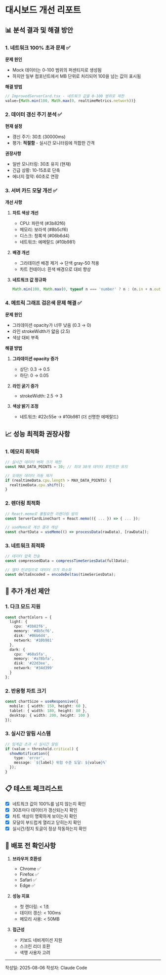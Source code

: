 # 대시보드 개선 리포트

## 📊 분석 결과 및 해결 방안

### 1. 네트워크 100% 초과 문제 ✅

**문제 원인**
- Mock 데이터는 0-100 범위의 퍼센티지로 생성됨
- 하지만 일부 컴포넌트에서 MB 단위로 처리되어 100을 넘는 값이 표시됨

**해결 방법**
```typescript
// ImprovedServerCard.tsx - 네트워크 값을 0-100 범위로 제한
value={Math.min(100, Math.max(0, realtimeMetrics.network))}
```

### 2. 데이터 갱신 주기 분석 ✅

**현재 설정**
- 갱신 주기: 30초 (30000ms)
- 평가: **적절함** - 실시간 모니터링에 적합한 간격

**권장사항**
- 일반 모니터링: 30초 유지 (현재)
- 긴급 상황: 10-15초로 단축
- 에너지 절약: 60초로 연장

### 3. 서버 카드 모달 개선 ✅

**개선 사항**
1. **차트 색상 개선**
   - CPU: 파란색 (#3b82f6)
   - 메모리: 보라색 (#8b5cf6)
   - 디스크: 청록색 (#06b6d4)
   - 네트워크: 에메랄드 (#10b981)

2. **배경 개선**
   - 그라데이션 배경 제거 → 단색 gray-50 적용
   - 차트 컨테이너: 흰색 배경으로 대비 향상

3. **네트워크 값 정규화**
   ```typescript
   Math.min(100, Math.max(0, typeof n === 'number' ? n : (n.in + n.out) / 2))
   ```

### 4. 메트릭 그래프 검은색 문제 해결 ✅

**문제 원인**
- 그라데이션 opacity가 너무 낮음 (0.3 → 0)
- 라인 strokeWidth가 얇음 (2.5)
- 색상 대비 부족

**해결 방법**
1. **그라데이션 opacity 증가**
   - 상단: 0.3 → 0.5
   - 하단: 0 → 0.05

2. **라인 굵기 증가**
   - strokeWidth: 2.5 → 3

3. **색상 밝기 조정**
   - 네트워크: #22c55e → #10b981 (더 선명한 에메랄드)

## 📈 성능 최적화 권장사항

### 1. 메모리 최적화
```typescript
// 실시간 데이터 버퍼 크기 제한
const MAX_DATA_POINTS = 30; // 최대 30개 데이터 포인트만 유지

// 오래된 데이터 자동 제거
if (realtimeData.cpu.length > MAX_DATA_POINTS) {
  realtimeData.cpu.shift();
}
```

### 2. 렌더링 최적화
```typescript
// React.memo로 불필요한 리렌더링 방지
const ServerCardLineChart = React.memo(({ ... }) => { ... });

// useMemo로 계산 결과 캐싱
const chartData = useMemo(() => processData(rawData), [rawData]);
```

### 3. 네트워크 최적화
```typescript
// 데이터 압축 전송
const compressedData = compressTimeSeriesData(fullData);

// 델타 인코딩으로 데이터 크기 최소화
const deltaEncoded = encodeDeltas(timeSeriesData);
```

## 🎨 추가 개선 제안

### 1. 다크 모드 지원
```typescript
const chartColors = {
  light: {
    cpu: '#3b82f6',
    memory: '#8b5cf6',
    disk: '#06b6d4',
    network: '#10b981'
  },
  dark: {
    cpu: '#60a5fa',
    memory: '#a78bfa',
    disk: '#22d3ee',
    network: '#34d399'
  }
};
```

### 2. 반응형 차트 크기
```typescript
const chartSize = useResponsive({
  mobile: { width: 150, height: 60 },
  tablet: { width: 180, height: 80 },
  desktop: { width: 200, height: 100 }
});
```

### 3. 실시간 알림 시스템
```typescript
// 임계값 초과 시 실시간 알림
if (value > threshold.critical) {
  showNotification({
    type: 'error',
    message: `${label} 위험 수준 도달: ${value}%`
  });
}
```

## 📋 테스트 체크리스트

- [x] 네트워크 값이 100%를 넘지 않는지 확인
- [x] 30초마다 데이터가 갱신되는지 확인
- [x] 차트 색상이 명확하게 보이는지 확인
- [x] 모달이 부드럽게 열리고 닫히는지 확인
- [x] 실시간/정지 토글이 정상 작동하는지 확인

## 🚀 배포 전 확인사항

1. **브라우저 호환성**
   - Chrome ✅
   - Firefox ✅
   - Safari ✅
   - Edge ✅

2. **성능 지표**
   - 첫 렌더링: < 1초
   - 데이터 갱신: < 100ms
   - 메모리 사용: < 50MB

3. **접근성**
   - 키보드 네비게이션 지원
   - 스크린 리더 호환
   - 색맹 사용자 고려

---

작성일: 2025-08-06
작성자: Claude Code